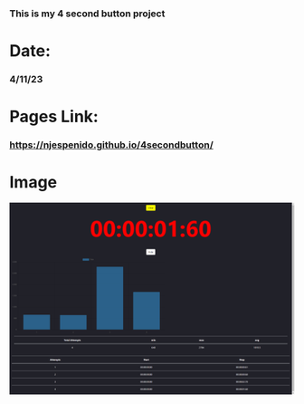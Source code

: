 ### This is my 4 second button project
# Date: 
### 4/11/23
# Pages Link: 
### https://njespenido.github.io/4secondbutton/
# Image
![picture](idea64_DVnENG6AKJ.png)
